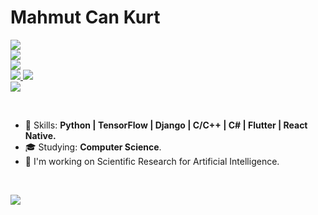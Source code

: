 # Mahmut Can Kurt

<p align="left">
  
   <a href="https:mahmutcankurt.github.io">
    <img src="https://img.shields.io/badge/My%20Personal-Website-yellowgreen" />
  </a>
  
  <br>
  <a href="mailto:is.mahmutcankurt@gmail.com">
    <img src="https://img.shields.io/badge/My%20Personal-Mail-red" />
  </a>
      
  <br>
  
  <a href="https://www.linkedin.com/in/mahmutcankurt">
    <img src="https://img.shields.io/badge/My%20Personal-LinkedIn-blue" />
  </a>
  
  <br>
  
  <a href="https://twitter.com/mahmutexe">
    <img src="https://img.shields.io/twitter/follow/mahmutexe?label=Twitter&style=social" />
  </a>
  
  <a href="https://github.com/mahmutcankurt/?tab=follow">
    <img src="https://img.shields.io/github/followers/mahmutcankurt?label=GitHub&style=social" />
  </a>
  
  <br>
  
  <img src="https://komarev.com/ghpvc/?username=mahmutcankurt" />
  
</p>

<br>

- :rocket: Skills: <strong>Python | TensorFlow | Django | C/C++ | C# | Flutter | React Native.</strong>
- :mortar_board: Studying: <strong>Computer Science</strong>.
- :briefcase: I'm working on Scientific Research for Artificial Intelligence.

<br>

<img
  src="https://github-readme-stats.vercel.app/api?username=mahmutcankurt&show_icons=true&theme=tokyonight"
/>
